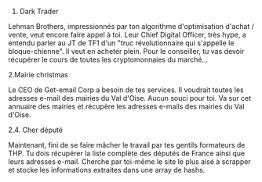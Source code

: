 1. Dark Trader

Lehman Brothers, impressionnés par ton algorithme d'optimisation d'achat / vente, veut encore faire appel à toi. 
Leur Chief Digital Officer, très hype, a entendu parler au JT de TF1 d'un "truc révolutionnaire qui s'appelle le bloque-chienne". 
Il veut en acheter plein. Pour le conseiller, tu vas devoir récupérer le cours de toutes les cryptomonnaies du marché...

2.Mairie christmas

Le CEO de Get-email Corp a besoin de tes services. Il voudrait toutes les adresses e-mail des mairies du Val d'Oise. 
Aucun souci pour toi. Va sur cet annuaire des mairies et récupère les adresses e-mails des mairies du Val d'Oise. 

2.4. Cher député

Maintenant, fini de se faire mâcher le travail par tes gentils formateurs de THP. 
Tu dois récupérer la liste complète des députés de France ainsi que leurs adresses e-mail. 
Cherche par toi-même le site le plus aisé à scrapper et stocke les informations extraites dans une array de hashs.
